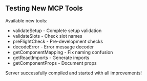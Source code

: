 ## Testing New MCP Tools

Available new tools:
- validateSetup - Complete setup validation
- validateSlots - Check slot names
- preFlightCheck - Pre-development checks  
- decodeError - Error message decoder
- getComponentMapping - Fix naming confusion
- getReactImports - Generate imports
- getComponentProps - Document props

Server successfully compiled and started with all improvements!

